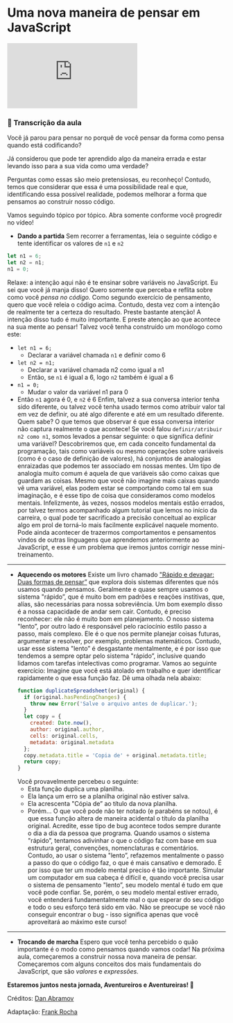 # Uma nova maneira de pensar em JavaScript

<iframe src="http://www.youtube.com/embed/Hxyy829mz_o" frameborder="0"></iframe>

### 📓 Transcrição da aula

Você já parou para pensar no porquê de você pensar da forma como pensa quando está codificando?

Já considerou que pode ter aprendido algo da maneira errada e estar levando isso para a sua vida como uma verdade?

Perguntas como essas são meio pretensiosas, eu reconheço! Contudo, temos que considerar que essa é uma possibilidade real e que, identificando essa possível realidade, podemos melhorar a forma que pensamos ao construir nosso código.

Vamos seguindo tópico por tópico. Abra somente conforme você progredir no vídeo!

- **Dando a partida**
  Sem recorrer a ferramentas, leia o seguinte código e tente identificar os valores de `n1` e `n2`

```jsx
let n1 = 6;
let n2 = n1;
n1 = 0;
```

Relaxe: a intenção aqui não é te ensinar sobre variáveis no JavaScript. Eu sei que você já manja disso! Quero somente que perceba e reflita sobre como você _pensa no código._
Como segundo exercício de pensamento, quero que você releia o código acima. Contudo, desta vez com a intenção de realmente ter a certeza do resultado.
Preste bastante atenção! A intenção disso tudo é muito importante. E preste atenção ao que acontece na sua mente ao pensar!
Talvez você tenha construído um monólogo como este:

- `let n1 = 6;`
  - Declarar a variável chamada `n1` e definir como 6
- `let n2 = n1;`
  - Declarar a variável chamada n2 como igual a n1
  - Então, se `n1` é igual a 6, logo `n2` também é igual a 6
- `n1 = 0;`
  - Mudar o valor da variável n1 para 0
- Então `n1` agora é 0, e `n2` é 6
  Enfim, talvez a sua conversa interior tenha sido diferente, ou talvez você tenha usado termos como atribuir valor tal em vez de definir, ou até algo diferente e até em um resultado diferente. Quem sabe?
  O que temos que observar é que essa conversa interior não captura realmente o que acontece! Se você falou `definir/atribuir n2 como n1`, somos levados a pensar seguinte: o que significa definir uma variável?
  Descobriremos que, em cada conceito fundamental da programação, tais como variáveis ou mesmo operações sobre variáveis (como é o caso de definição de valores), há conjuntos de analogias enraizadas que podemos ter associado em nossas mentes.
  Um tipo de analogia muito comum é aquela de que variáveis são como caixas que guardam as coisas. Mesmo que você não imagine mais caixas quando vê uma variável, elas podem estar se comportando como tal em sua imaginação, e é esse tipo de coisa que consideramos como modelos mentais.
  Infelizmente, às vezes, nossos modelos mentais estão errados, por talvez termos acompanhado algum tutorial que lemos no início da carreira, o qual pode ter sacrificado a precisão conceitual ao explicar algo em prol de torná-lo mais facilmente explicável naquele momento.
  Pode ainda acontecer de trazermos comportamentos e pensamentos vindos de outras linguagens que aprendemos anteriormente ao JavaScript, e esse é um problema que iremos juntos corrigir nesse mini-treinamento.

---

- **Aquecendo os motores**
  Existe um livro chamado ["Rápido e devagar: Duas formas de pensar”](https://amzn.to/3JeCZEE) que explora dois sistemas diferentes que nós usamos quando pensamos.
  Geralmente e quase sempre usamos o sistema "rápido”, que é muito bom em padrões e reações institivas, que, alías, são necessárias para nossa sobreviência. Um bom exemplo disso é a nossa capacidade de andar sem cair. Contudo, é preciso reconhecer: ele não é muito bom em planejamento.
  O nosso sistema "lento”, por outro lado é responsável pelo raciocínio estilo passo a passo, mais complexo. Ele é o que nos permite planejar coisas futuras, argumentar e resolver, por exemplo, problemas matemáticos.
  Contudo, usar esse sistema "lento” é desgastante mentalmente, e é por isso que tendemos a sempre optar pelo sistema "rápido”, inclusive quando lidamos com tarefas intelectivas como programar.
  Vamos ao seguinte exercício:
  Imagine que você está atolado em trabalho e quer identificar rapidamente o que essa função faz. Dê uma olhada nela abaixo:
  ```jsx
  function duplicateSpreadsheet(original) {
    if (original.hasPendingChanges) {
      throw new Error('Salve o arquivo antes de duplicar.');
    }
    let copy = {
      created: Date.now(),
      author: original.author,
      cells: original.cells,
      metadata: original.metadata
    };
    copy.metadata.title = 'Copia de' + original.metadata.title;
    return copy;
  }
  ```
  Você provavelmente percebeu o seguinte:
  - Esta função duplica uma planilha.
  - Ela lança um erro se a planilha original não estiver salva.
  - Ela acrescenta "Cópia de” ao título da nova planilha.
  - Porém…
    O que você pode não ter notado (e parabéns se notou), é que essa função altera de maneira acidental o título da planilha original. Acredite, esse tipo de bug acontece todos sempre durante o dia a dia da pessoa que programa.
    Quando usamos o sistema "rápido”, tentamos adivinhar o que o código faz com base em sua estrutura geral, convenções, nomenclaturas e comentários. Contudo, ao usar o sistema "lento”, refazemos mentalmente o passo a passo do que o código faz, o que é mais cansativo e demorado.
    É por isso que ter um modelo mental preciso é tão importante. Simular um computador em sua cabeça é difícil e, quando você precisa usar o sistema de pensamento "lento”, seu modelo mental é tudo em que você pode confiar.
    Se, porém, o seu modelo mental estiver errado, você entenderá fundamentalmente mal o que esperar do seu código e todo o seu esforço terá sido em vão.
    Não se preocupe se você não conseguir encontrar o bug - isso significa apenas que você aproveitará ao máximo este curso!

---

- **Trocando de marcha**
  Espero que você tenha percebido o quão importante é o modo como pensamos quando vamos codar! Na próxima aula, começaremos a construir nossa nova maneira de pensar. Começaremos com alguns conceitos dos mais fundamentais do JavaScript, que são _valores_ e _expressões._

**Estaremos juntos nesta jornada, Aventureiros e Aventureiras! 🧗**

Créditos: [Dan Abramov](https://overreacted.io/)

Adaptação: [Frank Rocha](https://www.frankrocha.dev/)
